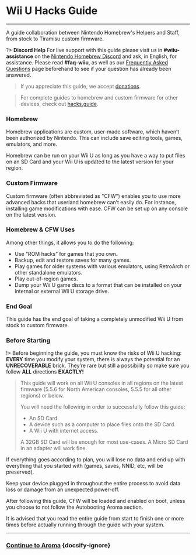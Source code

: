 # Wii U Hacks Guide
---
A guide collaboration between Nintendo Homebrew's Helpers and Staff, from stock to Tiramisu custom firmware.

?> **Discord Help**
For live support with this guide please visit us in **#wiiu-assistance** on the [Nintendo Homebrew Discord](https://discord.gg/C29hYvh) and ask, in English, for assistance. Please read **#faq-wiiu**, as well as our [Frequently Asked Questions](faq) page beforehand to see if your question has already been answered.

> If you appreciate this guide, we accept [donations](donations).

> For complete guides to homebrew and custom firmware for other devices, check out [hacks.guide](https://hacks.guide).  

### Homebrew

Homebrew applications are custom, user-made software, which haven’t been authorized by Nintendo. This can include save editing tools, games, emulators, and more.

Homebrew can be run on your Wii U as long as you have a way to put files on an SD Card and your Wii U is updated to the latest version for your region.

### Custom Firmware

Custom firmware (often abbreviated as "CFW") enables you to use more advanced hacks that userland homebrew can’t easily do. For instance, installing game modifications with ease.
CFW can be set up on any console on the latest version.

### Homebrew & CFW Uses

Among other things, it allows you to do the following:

- Use “ROM hacks” for games that you own.
- Backup, edit and restore saves for many games.
- Play games for older systems with various emulators, using RetroArch or other standalone emulators.
- Play out-of-region games.
- Dump your Wii U game discs to a format that can be installed on your internal or external Wii U storage drive.


### End Goal

This guide has the end goal of taking a completely unmodified Wii U from stock to custom firmware.

### Before Starting

!> Before beginning the guide, you must know the risks of Wii U hacking: **EVERY** time you modify your system, there is always the potential for an **UNRECOVERABLE** brick. They’re rare but still a possibility so make sure you follow **ALL** directions **EXACTLY!**

>
> This guide will work on all Wii U consoles in all regions on the latest firmware (5.5.6 for North American consoles, 5.5.5 for all other regions) or below.
>
> You will need the following in order to successfully follow this guide:
>
> - An SD Card.
> - A device such as a computer to place files onto the SD Card.
> - A Wii U with internet access.
>
>  A 32GB SD Card will be enough for most use-cases. A Micro SD Card in an adapter will work fine.

If everything goes according to plan, you will lose no data and end up with everything that you started with (games, saves, NNID, etc, will be preserved).

Keep your device plugged in throughout the entire process to avoid data loss or damage from an unexpected power-off.

After following this guide, CFW will be loaded and enabled on boot, unless you choose to not follow the Autobooting Aroma section.

It is advised that you read the entire guide from start to finish one or more times before actually running through the guide with your system.

---

### [Continue to Aroma](aroma/sd-preparation) {docsify-ignore}
